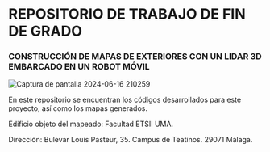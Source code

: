# REPOSITORIO DE TRABAJO DE FIN DE GRADO
### CONSTRUCCIÓN DE MAPAS DE EXTERIORES CON UN LIDAR 3D EMBARCADO EN UN ROBOT MÓVIL

![Captura de pantalla 2024-06-16 210259](https://github.com/FranciscoAnayaPalacios/TFG/assets/145780472/5b7bc1b5-85b5-442b-8fcf-9b03f0569dfe)

En este repositorio se encuentran los códigos desarrollados para este proyecto, así como los mapas generados.

Edificio objeto del mapeado: Facultad ETSII UMA.

Dirección: Bulevar Louis Pasteur, 35. Campus de Teatinos. 29071 Málaga.

